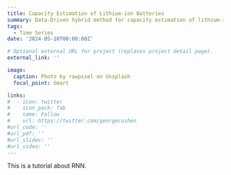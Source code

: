 ```yaml
---
title: Capacity Estimation of Lithium-ion Batteries
summary: Data-Driven hybrid method for capacity estimation of lithium-ion batteries. 
tags:
  - Time Series
date: '2024-05-10T00:00:00Z'

# Optional external URL for project (replaces project detail page).
external_link: ''

image:
  caption: Photo by rawpixel on Unsplash
  focal_point: Smart

links:
#  - icon: twitter
#    icon_pack: fab
#    name: Follow
#    url: https://twitter.com/georgecushen
#url_code: ''
#url_pdf: ''
#url_slides: ''
#url_video: ''
---
```


This is a tutorial about RNN.
